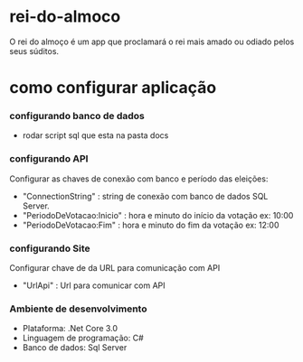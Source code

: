 # rei-do-almoco
O rei do almoço é um app que proclamará o rei mais amado ou odiado pelos seus súditos.

# como configurar aplicação

### configurando banco de dados
  * rodar script sql que esta na pasta docs

### configurando API
Configurar as chaves de conexão com banco e período das eleições:
  * "ConnectionString" : string de conexão com banco de dados SQL Server.
  * "PeriodoDeVotacao:Inicio" : hora e minuto do início da votação ex: 10:00
  * "PeriodoDeVotacao:Fim" : hora e minuto do fim da votação ex: 12:00


### configurando Site
Configurar chave de da URL para comunicação com API
  * "UrlApi" : Url para comunicar com API


### Ambiente de desenvolvimento
* Plataforma: .Net Core 3.0
* Linguagem de programação: C#
* Banco de dados: Sql Server
